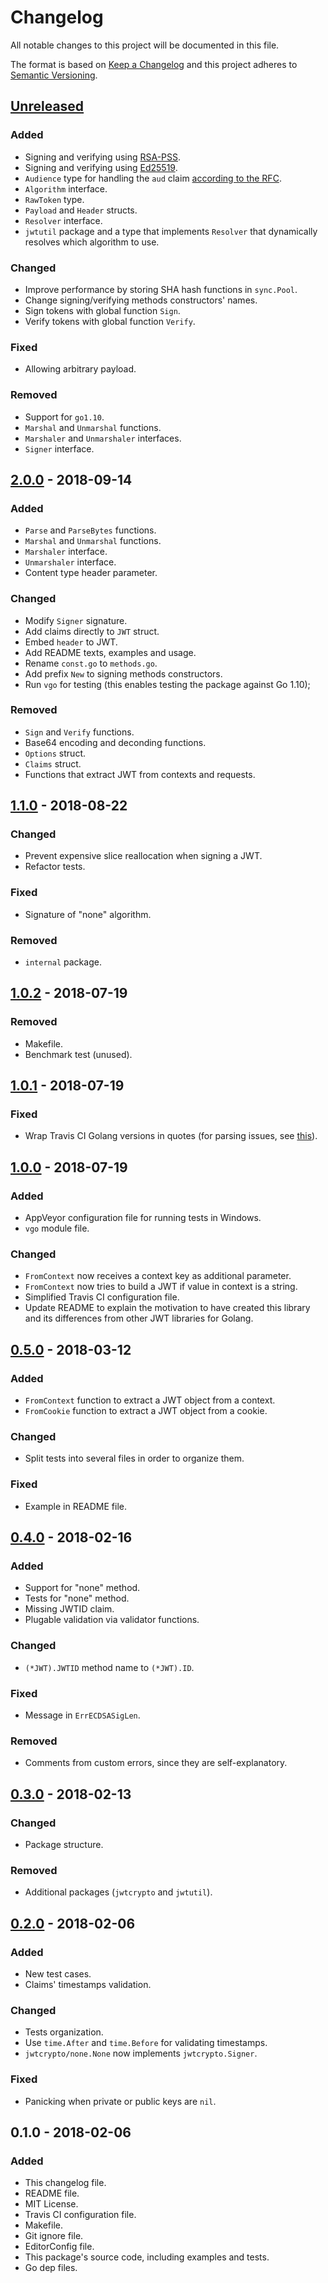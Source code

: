 # Changelog

All notable changes to this project will be documented in this file.

The format is based on [Keep a Changelog](http://keepachangelog.com/en/1.0.0/)
and this project adheres to [Semantic Versioning](http://semver.org/spec/v2.0.0.html).

## [Unreleased]

### Added

- Signing and verifying using [RSA-PSS](https://en.wikipedia.org/wiki/Probabilistic_signature_scheme).
- Signing and verifying using [Ed25519](https://ed25519.cr.yp.to/).
- `Audience` type for handling the `aud` claim [according to the RFC](https://tools.ietf.org/html/rfc7519#section-4.1.3).
- `Algorithm` interface.
- `RawToken` type.
- `Payload` and `Header` structs.
- `Resolver` interface.
- `jwtutil` package and a type that implements `Resolver` that dynamically resolves which algorithm to use.

### Changed

- Improve performance by storing SHA hash functions in `sync.Pool`.
- Change signing/verifying methods constructors' names.
- Sign tokens with global function `Sign`.
- Verify tokens with global function `Verify`.

### Fixed

- Allowing arbitrary payload.

### Removed

- Support for `go1.10`.
- `Marshal` and `Unmarshal` functions.
- `Marshaler` and `Unmarshaler` interfaces.
- `Signer` interface.

## [2.0.0] - 2018-09-14

### Added

- `Parse` and `ParseBytes` functions.
- `Marshal` and `Unmarshal` functions.
- `Marshaler` interface.
- `Unmarshaler` interface.
- Content type header parameter.

### Changed

- Modify `Signer` signature.
- Add claims directly to `JWT` struct.
- Embed `header` to JWT.
- Add README texts, examples and usage.
- Rename `const.go` to `methods.go`.
- Add prefix `New` to signing methods constructors.
- Run `vgo` for testing (this enables testing the package against Go 1.10);

### Removed

- `Sign` and `Verify` functions.
- Base64 encoding and deconding functions.
- `Options` struct.
- `Claims` struct.
- Functions that extract JWT from contexts and requests.

## [1.1.0] - 2018-08-22

### Changed

- Prevent expensive slice reallocation when signing a JWT.
- Refactor tests.

### Fixed

- Signature of "none" algorithm.

### Removed

- `internal` package.

## [1.0.2] - 2018-07-19

### Removed

- Makefile.
- Benchmark test (unused).

## [1.0.1] - 2018-07-19

### Fixed

- Wrap Travis CI Golang versions in quotes (for parsing issues, see [this](https://github.com/travis-ci/travis-ci/issues/9247)).

## [1.0.0] - 2018-07-19

### Added

- AppVeyor configuration file for running tests in Windows.
- `vgo` module file.

### Changed

- `FromContext` now receives a context key as additional parameter.
- `FromContext` now tries to build a JWT if value in context is a string.
- Simplified Travis CI configuration file.
- Update README to explain the motivation to have created this library and its differences from other JWT libraries for Golang.

## [0.5.0] - 2018-03-12

### Added

- `FromContext` function to extract a JWT object from a context.
- `FromCookie` function to extract a JWT object from a cookie.

### Changed

- Split tests into several files in order to organize them.

### Fixed

- Example in README file.

## [0.4.0] - 2018-02-16

### Added

- Support for "none" method.
- Tests for "none" method.
- Missing JWTID claim.
- Plugable validation via validator functions.

### Changed

- `(*JWT).JWTID` method name to `(*JWT).ID`.

### Fixed

- Message in `ErrECDSASigLen`.

### Removed

- Comments from custom errors, since they are self-explanatory.

## [0.3.0] - 2018-02-13

### Changed

- Package structure.

### Removed

- Additional packages (`jwtcrypto` and `jwtutil`).

## [0.2.0] - 2018-02-06

### Added

- New test cases.
- Claims' timestamps validation.

### Changed

- Tests organization.
- Use `time.After` and `time.Before` for validating timestamps.
- `jwtcrypto/none.None` now implements `jwtcrypto.Signer`.

### Fixed

- Panicking when private or public keys are `nil`.

## 0.1.0 - 2018-02-06

### Added

- This changelog file.
- README file.
- MIT License.
- Travis CI configuration file.
- Makefile.
- Git ignore file.
- EditorConfig file.
- This package's source code, including examples and tests.
- Go dep files.

[Unreleased]: https://github.com/matthewljsmith/jwt/compare/v2.0.0...HEAD
[2.0.0]: https://github.com/matthewljsmith/jwt/compare/v1.1.0...v2.0.0
[1.1.0]: https://github.com/matthewljsmith/jwt/compare/v1.0.2...v1.1.0
[1.0.2]: https://github.com/matthewljsmith/jwt/compare/v1.0.1...v1.0.2
[1.0.1]: https://github.com/matthewljsmith/jwt/compare/v1.0.0...v1.0.1
[1.0.0]: https://github.com/matthewljsmith/jwt/compare/v0.5.0...v1.0.0
[0.5.0]: https://github.com/matthewljsmith/jwt/compare/v0.4.0...v0.5.0
[0.4.0]: https://github.com/matthewljsmith/jwt/compare/v0.3.0...v0.4.0
[0.3.0]: https://github.com/matthewljsmith/jwt/compare/v0.2.0...v0.3.0
[0.2.0]: https://github.com/matthewljsmith/jwt/compare/v0.1.0...v0.2.0
